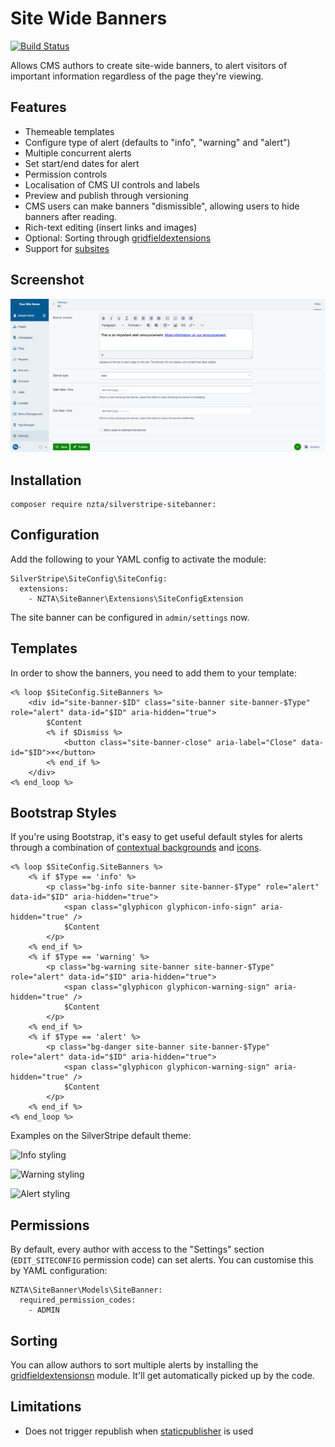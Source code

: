 # Site Wide Banners

[![Build Status](https://secure.travis-ci.org/silverstripe/silverstripe-sitebanner.png?branch=master)](http://travis-ci.org/silverstripe/silverstripe-sitebanner)

Allows CMS authors to create site-wide banners,
to alert visitors of important information regardless
of the page they're viewing.

## Features

 * Themeable templates
 * Configure type of alert (defaults to "info", "warning" and "alert")
 * Multiple concurrent alerts
 * Set start/end dates for alert
 * Permission controls
 * Localisation of CMS UI controls and labels
 * Preview and publish through versioning
 * CMS users can make banners "dismissible", allowing users to hide banners after reading.
 * Rich-text editing (insert links and images)
 * Optional: Sorting through [gridfieldextensions](https://github.com/symbiote/silverstripe-gridfieldextensions)
 * Support for [subsites](https://github.com/silverstripe/silverstripe-subsites)

## Screenshot

![CMS Preview](docs/_img/cms-screenshot.png)

## Installation

	composer require nzta/silverstripe-sitebanner:

## Configuration

Add the following to your YAML config to activate the module:

	SilverStripe\SiteConfig\SiteConfig:
	  extensions:
	    - NZTA\SiteBanner\Extensions\SiteConfigExtension

The site banner can be configured in `admin/settings` now.

## Templates

In order to show the banners, you need to add them to your template:

	<% loop $SiteConfig.SiteBanners %>
        <div id="site-banner-$ID" class="site-banner site-banner-$Type" role="alert" data-id="$ID" aria-hidden="true">
            $Content
            <% if $Dismiss %>
                <button class="site-banner-close" aria-label="Close" data-id="$ID">×</button>
            <% end_if %>
        </div>
	<% end_loop %>

## Bootstrap Styles

If you're using Bootstrap, it's easy to get useful default styles for alerts
through a combination of [contextual backgrounds](http://getbootstrap.com/css/#helper-classes-backgrounds)
and [icons](http://getbootstrap.com/components/#glyphicons).

	<% loop $SiteConfig.SiteBanners %>
        <% if $Type == 'info' %>
            <p class="bg-info site-banner site-banner-$Type" role="alert" data-id="$ID" aria-hidden="true">
                <span class="glyphicon glyphicon-info-sign" aria-hidden="true" />
                $Content
            </p>
        <% end_if %>
        <% if $Type == 'warning' %>
            <p class="bg-warning site-banner site-banner-$Type" role="alert" data-id="$ID" aria-hidden="true">
                <span class="glyphicon glyphicon-warning-sign" aria-hidden="true" />
                $Content
            </p>
        <% end_if %>
        <% if $Type == 'alert' %>
            <p class="bg-danger site-banner site-banner-$Type" role="alert" data-id="$ID" aria-hidden="true">
                <span class="glyphicon glyphicon-warning-sign" aria-hidden="true" />
                $Content
            </p>
        <% end_if %>
	<% end_loop %>

Examples on the SilverStripe default theme:

![Info styling](docs/_img/info.png)

![Warning styling](docs/_img/warning.png)

![Alert styling](docs/_img/alert.png)

## Permissions

By default, every author with access to the "Settings" section (`EDIT_SITECONFIG` permission code)
can set alerts. You can customise this by YAML configuration:

	NZTA\SiteBanner\Models\SiteBanner:
	  required_permission_codes:
	    - ADMIN

## Sorting

You can allow authors to sort multiple alerts by installing
the [gridfieldextensionsn](https://github.com/symbiote/silverstripe-gridfieldextensions) module.
It'll get automatically picked up by the code.

## Limitations

 * Does not trigger republish when [staticpublisher](https://github.com/silverstripe/silverstripe-staticpublisher) is used
